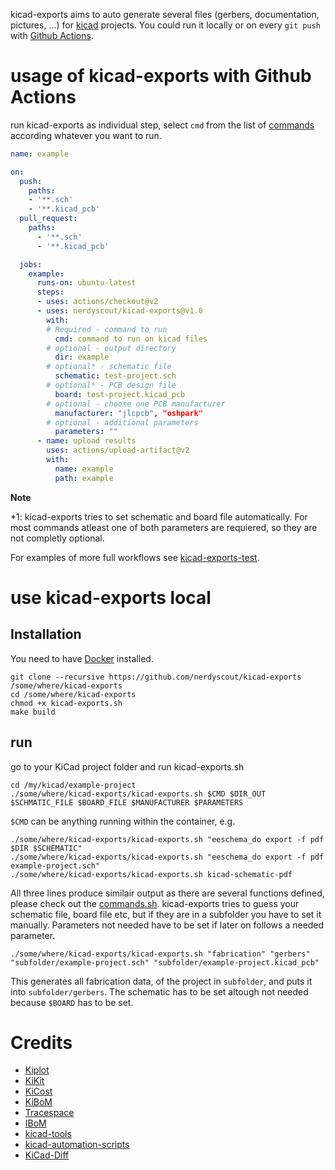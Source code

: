 kicad-exports aims to auto generate several files (gerbers, documentation, pictures, ...) for [kicad](https://kicad-pcb.org/) projects. You could run it locally or on every `git push` with [Github Actions](https://github.com/actions/).

# usage of kicad-exports with Github Actions

run kicad-exports as individual step, select `cmd` from the list of [commands](commands.sh) according whatever you want to run.

```yaml
name: example

on:
  push:
    paths:
    - '**.sch'
    - '**.kicad_pcb'
  pull_request:
    paths:
      - '**.sch'
      - '**.kicad_pcb'

  jobs:
    example:
      runs-on: ubuntu-latest
      steps:
      - uses: actions/checkout@v2
      - uses: nerdyscout/kicad-exports@v1.0
        with:
        # Required - command to run
          cmd: command to run on kicad files
        # optional - output directory
          dir: example
        # optional* - schematic file
          schematic: test-project.sch
        # optional* - PCB design file
          board: test-project.kicad_pcb
        # optional - choose one PCB manufacturer
          manufacturer: "jlcpcb", "oshpark"
        # optional - additional parameters
          parameters: ""
      - name: upload results
        uses: actions/upload-artifact@v2
        with:
          name: example
          path: example
```

**Note**

*1: kicad-exports tries to set schematic and board file automatically. For most commands atleast one of both parameters are requiered, so they are not completly optional.  

For examples of more full workflows see [kicad-exports-test](https://github.com/nerdyscout/kicad-exports/blob/master/.github/workflows/test.yml).

# use kicad-exports local 

## Installation

You need to have [Docker](https://www.docker.com/) installed.

```
git clone --recursive https://github.com/nerdyscout/kicad-exports /some/where/kicad-exports
cd /some/where/kicad-exports
chmod +x kicad-exports.sh
make build
```

## run

go to your KiCad project folder and run kicad-exports.sh
```
cd /my/kicad/example-project
./some/where/kicad-exports/kicad-exports.sh $CMD $DIR_OUT $SCHMATIC_FILE $BOARD_FILE $MANUFACTURER $PARAMETERS 
```

`$CMD` can be anything running within the container, e.g.

```
./some/where/kicad-exports/kicad-exports.sh "eeschema_do export -f pdf $DIR $SCHEMATIC"
./some/where/kicad-exports/kicad-exports.sh "eeschema_do export -f pdf example-project.sch"
./some/where/kicad-exports/kicad-exports.sh kicad-schematic-pdf
```
All three lines produce similair output as there are several functions defined, please check out the [commands.sh](commands.sh). kicad-exports tries to guess your schematic file, board file etc, but if they are in a subfolder you have to set it manually. Parameters not needed have to be set if later on follows a needed parameter.

```
./some/where/kicad-exports/kicad-exports.sh "fabrication" "gerbers" "subfolder/example-project.sch" "subfolder/example-project.kicad_pcb"
```
This generates all fabrication data, of the project in `subfolder`, and puts it into `subfolder/gerbers`. The schematic has to be set altough not needed because `$BOARD` has to be set.

# Credits
- [Kiplot](https://github.com/INTI-CMNB/kiplot)
- [KiKit](https://github.com/yaqwsx/KiKit/blob/master/doc/cli.md)
- [KiCost](https://xesscorp.github.io/KiCost/docs/_build/singlehtml/index.html)
- [KiBoM](https://github.com/SchrodingersGat/KiBoM)
- [Tracespace](https://github.com/tracespace/tracespace/tree/master/packages/cli)
- [IBoM](https://github.com/openscopeproject/InteractiveHtmlBom/wiki/Usage)
- [kicad-tools](https://github.com/obra/kicad-tools)
- [kicad-automation-scripts](https://github.com/INTI-CMNB/kicad-automation-scripts)
- [KiCad-Diff](https://github.com/Gasman2014/KiCad-Diff)